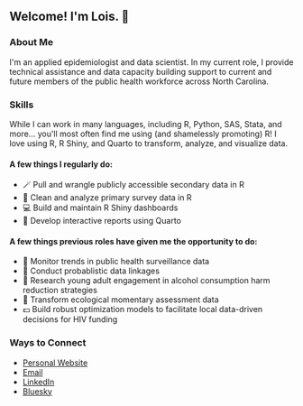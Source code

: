 ## Welcome! I'm Lois. 👋

### About Me
I'm an applied epidemiologist and data scientist. In my current role, I provide technical assistance and data capacity building support to current and future members of the public health workforce across North Carolina.

### Skills
While I can work in many languages, including R, Python, SAS, Stata, and more... you'll most often find me using (and shamelessly promoting) R! I love using R, R Shiny, and Quarto to transform, analyze, and visualize data. 

#### A few things I regularly do:
- 🪄 Pull and wrangle publicly accessible secondary data in R
- 🧹 Clean and analyze primary survey data in R
- 💻 Build and maintain R Shiny dashboards
- 📝 Develop interactive reports using Quarto

#### A few things previous roles have given me the opportunity to do:
- 🔎 Monitor trends in public health surveillance data
- 🔗 Conduct probablistic data linkages
- 🧠 Research young adult engagement in alcohol consumption harm reduction strategies
- 🦋 Transform ecological momentary assessment data
- 💵 Build robust optimization models to facilitate local data-driven decisions for HIV funding

### Ways to Connect
- [Personal Website](https://loisaj.com/)
- [Email](mailto:lois.c.johnson+github@gmail.com)
- [LinkedIn](https://www.linkedin.com/in/loiscjohnson/)
- [Bluesky](https://bsky.app/profile/lois-aj.bsky.social) 

